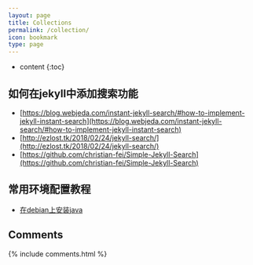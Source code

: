 ```yaml
---
layout: page
title: Collections
permalink: /collection/
icon: bookmark
type: page
---
```


* content
{:toc}


## 如何在jekyll中添加搜索功能
* [https://blog.webjeda.com/instant-jekyll-search/#how-to-implement-jekyll-instant-search](https://blog.webjeda.com/instant-jekyll-search/#how-to-implement-jekyll-instant-search)
* [http://ezlost.tk/2018/02/24/jekyll-search/](http://ezlost.tk/2018/02/24/jekyll-search/)
* [https://github.com/christian-fei/Simple-Jekyll-Search](https://github.com/christian-fei/Simple-Jekyll-Search)


## 常用环境配置教程
* [在debian上安装java](https://www.digitalocean.com/community/tutorials/how-to-install-java-with-apt-get-on-debian-8)
## Comments

{% include comments.html %}
